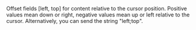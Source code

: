 Offset fields [left, top] for content relative to the cursor position. Positive values mean down or right, negative values mean up or left relative to the cursor. Alternatively, you can send the string "left;top".
